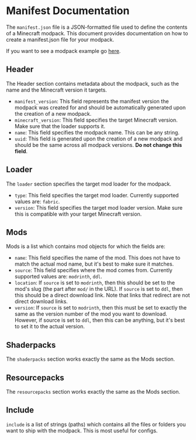 # Manifest Documentation

The `manifest.json` file is a JSON-formatted file used to define the contents of a Minecraft modpack. This document provides documentation on how to create a manifest.json file for your modpack.

If you want to see a modpack example go [here](https://github.com/Wynncraft-Overhaul/modpack-example).

## Header

The Header section contains metadata about the modpack, such as the name and the Minecraft version it targets.

- `manifest_version`: This field represents the manifest version the modpack was created for and should be automatically generated upon the creation of a new modpack.
- `minecraft_version`: This field specifies the target Minecraft version. Make sure that the loader supports it.
- `name`: This field specifies the modpack name. This can be any string.
- `uuid`: This field is generated upon the creation of a new modpack and should be the same across all modpack versions. **Do not change this field**.

## Loader

The `loader` section specifies the target mod loader for the modpack.

- `type`: This field specifies the target mod loader. Currently supported values are: `fabric`.
- `version`: This field specifies the target mod loader version. Make sure this is compatible with your target Minecraft version.

## Mods

Mods is a list which contains mod objects for which the fields are:

- `name`: This field specifies the name of the mod. This does not have to match the actual mod name, but it's best to make sure it matches.
- `source`: This field specifies where the mod comes from. Currently supported values are: `modrinth`, `ddl`.
- `location`: If `source` is set to `modrinth`, then this should be set to the mod's slug (the part after `mod/` in the URL). If `source` is set to `ddl`, then this should be a direct download link. Note that links that redirect are not direct download links.
- `version`: If `source` is set to `modrinth`, then this must be set to exactly the same as the version number of the mod you want to download. However, if source is set to `ddl`, then this can be anything, but it's best to set it to the actual version.

## Shaderpacks

The `shaderpacks` section works exactly the same as the Mods section.

## Resourcepacks

The `resourcepacks` section works exactly the same as the Mods section.

## Include

`include` is a list of strings (paths) which contains all the files or folders you want to ship with the modpack. This is most useful for configs.
